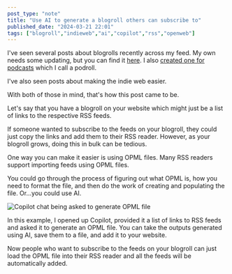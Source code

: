 ```yaml
---
post_type: "note" 
title: "Use AI to generate a blogroll others can subscribe to"
published_date: "2024-03-21 22:01"
tags: ["blogroll","indieweb","ai","copilot","rss","openweb"]
---
```


I've seen several posts about blogrolls recently across my feed. My own needs some updating, but you can find it [here](/feed/blogroll). I also [created one for podcasts](/feed/podroll) which I call a podroll. 

I've also seen posts about making the indie web easier. 

With both of those in mind, that's how this post came to be.

Let's say that you have a blogroll on your website which might just be a list of links to the respective RSS feeds. 

If someone wanted to subscribe to the feeds on your blogroll, they could just copy the links and add them to their RSS reader. However, as your blogroll grows, doing this in bulk can be tedious. 

One way you can make it easier is using OPML files. Many RSS readers support importing feeds using OPML files. 

You could go through the process of figuring out what OPML is, how you need to format the file, and then do the work of creating and populating the file. Or...you could use AI. 

![Copilot chat being asked to generate OPML file](https://github.com/lqdev/luisquintanilla.me/assets/11130940/2a24fd44-0ae4-46a1-bd55-68988927a33e)

In this example, I opened up Copilot, provided it a list of links to RSS feeds and asked it to generate an OPML file. You can take the outputs generated using AI, save them to a file, and add it to your website. 

Now people who want to subscribe to the feeds on your blogroll can just load the OPML file into their RSS reader and all the feeds will be automatically added.
